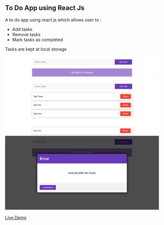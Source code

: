 ## To Do App using React Js

A to do app using react js which allows user to :

- Add tasks
- Remove tasks
- Mark tasks as completed

Tasks are kept at local storage

![preview image](./previewImgs/00.png)
![preview image](./previewImgs/01.png)
![preview image](./previewImgs/02.png)
![preview image](./previewImgs/03.png)

[Live Demo](https://ahmedhamdy96.github.io/React-To-Do-App/)
